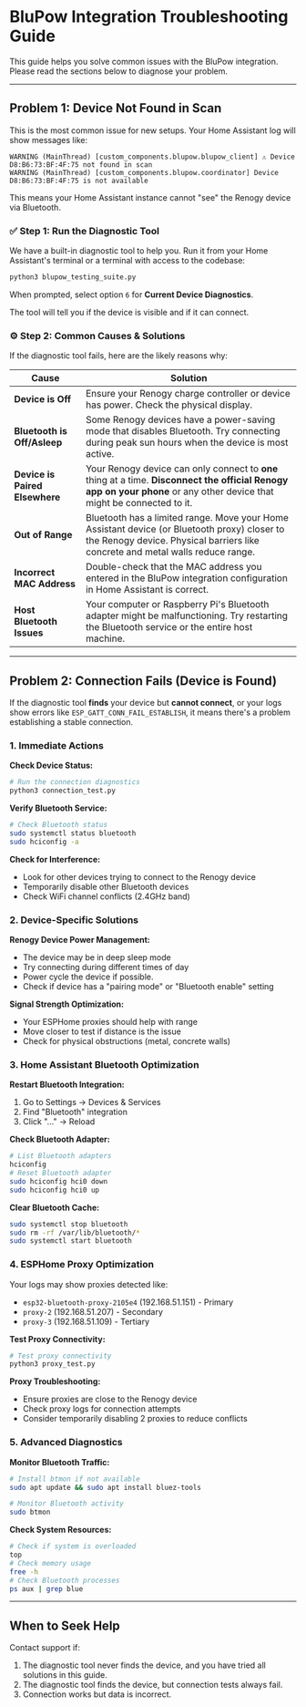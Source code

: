 # BluPow Integration Troubleshooting Guide

This guide helps you solve common issues with the BluPow integration. Please read the sections below to diagnose your problem.

---

## Problem 1: Device Not Found in Scan

This is the most common issue for new setups. Your Home Assistant log will show messages like:

```
WARNING (MainThread) [custom_components.blupow.blupow_client] ⚠️ Device D8:B6:73:BF:4F:75 not found in scan
WARNING (MainThread) [custom_components.blupow.coordinator] Device D8:B6:73:BF:4F:75 is not available
```

This means your Home Assistant instance cannot "see" the Renogy device via Bluetooth.

### ✅ Step 1: Run the Diagnostic Tool

We have a built-in diagnostic tool to help you. Run it from your Home Assistant's terminal or a terminal with access to the codebase:

```bash
python3 blupow_testing_suite.py
```

When prompted, select option `6` for **Current Device Diagnostics**.

The tool will tell you if the device is visible and if it can connect.

### ⚙️ Step 2: Common Causes & Solutions

If the diagnostic tool fails, here are the likely reasons why:

| Cause                                   | Solution                                                                                                                                                                       |
| --------------------------------------- | ------------------------------------------------------------------------------------------------------------------------------------------------------------------------------ |
| **Device is Off**                       | Ensure your Renogy charge controller or device has power. Check the physical display.                                                                                          |
| **Bluetooth is Off/Asleep**             | Some Renogy devices have a power-saving mode that disables Bluetooth. Try connecting during peak sun hours when the device is most active.                                       |
| **Device is Paired Elsewhere**          | Your Renogy device can only connect to **one** thing at a time. **Disconnect the official Renogy app on your phone** or any other device that might be connected to it.         |
| **Out of Range**                        | Bluetooth has a limited range. Move your Home Assistant device (or Bluetooth proxy) closer to the Renogy device. Physical barriers like concrete and metal walls reduce range.    |
| **Incorrect MAC Address**               | Double-check that the MAC address you entered in the BluPow integration configuration in Home Assistant is correct.                                                              |
| **Host Bluetooth Issues**               | Your computer or Raspberry Pi's Bluetooth adapter might be malfunctioning. Try restarting the Bluetooth service or the entire host machine.                                      |

---

## Problem 2: Connection Fails (Device is Found)

If the diagnostic tool **finds** your device but **cannot connect**, or your logs show errors like `ESP_GATT_CONN_FAIL_ESTABLISH`, it means there's a problem establishing a stable connection.

### 1. Immediate Actions

**Check Device Status:**
```bash
# Run the connection diagnostics
python3 connection_test.py
```

**Verify Bluetooth Service:**
```bash
# Check Bluetooth status
sudo systemctl status bluetooth
sudo hciconfig -a
```

**Check for Interference:**
- Look for other devices trying to connect to the Renogy device
- Temporarily disable other Bluetooth devices
- Check WiFi channel conflicts (2.4GHz band)

### 2. Device-Specific Solutions

**Renogy Device Power Management:**
- The device may be in deep sleep mode
- Try connecting during different times of day
- Power cycle the device if possible.
- Check if device has a "pairing mode" or "Bluetooth enable" setting

**Signal Strength Optimization:**
- Your ESPHome proxies should help with range
- Move closer to test if distance is the issue
- Check for physical obstructions (metal, concrete walls)

### 3. Home Assistant Bluetooth Optimization

**Restart Bluetooth Integration:**
1. Go to Settings → Devices & Services
2. Find "Bluetooth" integration
3. Click "..." → Reload

**Check Bluetooth Adapter:**
```bash
# List Bluetooth adapters
hciconfig
# Reset Bluetooth adapter
sudo hciconfig hci0 down
sudo hciconfig hci0 up
```

**Clear Bluetooth Cache:**
```bash
sudo systemctl stop bluetooth
sudo rm -rf /var/lib/bluetooth/*
sudo systemctl start bluetooth
```

### 4. ESPHome Proxy Optimization

Your logs may show proxies detected like:
- `esp32-bluetooth-proxy-2105e4` (192.168.51.151) - Primary
- `proxy-2` (192.168.51.207) - Secondary  
- `proxy-3` (192.168.51.109) - Tertiary

**Test Proxy Connectivity:**
```bash
# Test proxy connectivity
python3 proxy_test.py
```

**Proxy Troubleshooting:**
- Ensure proxies are close to the Renogy device
- Check proxy logs for connection attempts
- Consider temporarily disabling 2 proxies to reduce conflicts

### 5. Advanced Diagnostics

**Monitor Bluetooth Traffic:**
```bash
# Install btmon if not available
sudo apt update && sudo apt install bluez-tools

# Monitor Bluetooth activity
sudo btmon
```

**Check System Resources:**
```bash
# Check if system is overloaded
top
# Check memory usage
free -h
# Check Bluetooth processes
ps aux | grep blue
```

---

## When to Seek Help

Contact support if:
1. The diagnostic tool never finds the device, and you have tried all solutions in this guide.
2. The diagnostic tool finds the device, but connection tests always fail.
3. Connection works but data is incorrect. 
